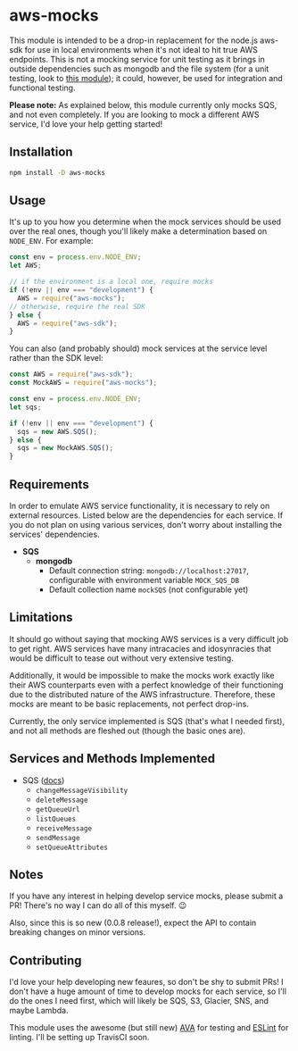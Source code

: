 # aws-mocks

This module is intended to be a drop-in replacement for the node.js aws-sdk for use in local environments when it's not ideal to hit true AWS endpoints. This is not a mocking service for unit testing as it brings in outside dependencies such as mongodb and the file system (for a unit testing, look to [this module](https://github.com/antonosmond/mock-aws)); it could, however, be used for integration and functional testing.

**Please note:** As explained below, this module currently only mocks SQS, and not even completely. If you are looking to mock a different AWS service, I'd love your help getting started!

## Installation

```bash
npm install -D aws-mocks
```

## Usage

It's up to you how you determine when the mock services should be used over the real ones, though you'll likely make a determination based on `NODE_ENV`. For example:

```js
const env = process.env.NODE_ENV;
let AWS;

// if the environment is a local one, require mocks
if (!env || env === "development") {
  AWS = require("aws-mocks");
// otherwise, require the real SDK
} else {
  AWS = require("aws-sdk");
}
```

You can also (and probably should) mock services at the service level rather than the SDK level:

```js
const AWS = require("aws-sdk");
const MockAWS = require("aws-mocks");

const env = process.env.NODE_ENV;
let sqs;

if (!env || env === "development") {
  sqs = new AWS.SQS();
} else {
  sqs = new MockAWS.SQS();
}
```

## Requirements
In order to emulate AWS service functionality, it is necessary to rely on external resources. Listed below are the dependencies for each service. If you do not plan on using various services, don't worry about installing the services' dependencies.

- **SQS**
	- **mongodb**
 		- Default connection string: `mongodb://localhost:27017`, configurable with environment variable `MOCK_SQS_DB`
 		- Default collection name `mockSQS` (not configurable yet)

## Limitations
It should go without saying that mocking AWS services is a very difficult job to get right. AWS services have many intracacies and idosynracies that would be difficult to tease out without very extensive testing.

Additionally, it would be impossible to make the mocks work exactly like their AWS counterparts even with a perfect knowledge of their functioning due to the distributed nature of the AWS infrastructure. Therefore, these mocks are meant to be basic replacements, not perfect drop-ins. 

Currently, the only service implemented is SQS (that's what I needed first), and not all methods are fleshed out (though the basic ones are).

## Services and Methods Implemented
- SQS ([docs](http://docs.aws.amazon.com/AWSJavaScriptSDK/latest/AWS/SQS.html))
	- `changeMessageVisibility`
	- `deleteMessage`
	- `getQueueUrl`
	- `listQueues`
	- `receiveMessage`
	- `sendMessage`
	- `setQueueAttributes`

## Notes
If you have any interest in helping develop service mocks, please submit a PR! There's no way I can do all of this myself. 😉

Also, since this is so new (0.0.8 release!), expect the API to contain breaking changes on minor versions.

## Contributing
I'd love your help developing new feaures, so don't be shy to submit PRs! I don't have a huge amount of time to develop mocks for each service, so I'll do the ones I need first, which will likely be SQS, S3, Glacier, SNS, and maybe Lambda. 

This module uses the awesome (but still new) [AVA](https://github.com/sindresorhus/ava) for testing and [ESLint](https://github.com/eslint/eslint) for linting. I'll be setting up TravisCI soon.
